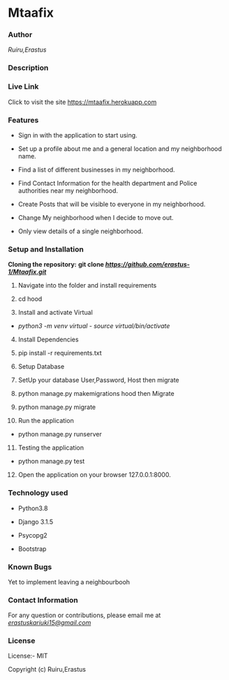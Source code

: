 # **Mtaafix**

### **Author**

*Ruiru,Erastus*

### **Description**


### **Live Link**

Click to visit the site https://mtaafix.herokuapp.com

### **Features**

- Sign in with the application to start using.

- Set up a profile about me and a general location and my neighborhood name.

- Find a list of different businesses in my neighborhood.

- Find Contact Information for the health department and Police authorities near my neighborhood.

- Create Posts that will be visible to everyone in my neighborhood.

- Change My neighborhood when I decide to move out.

- Only view details of a single neighborhood.

### **Setup and Installation**

**Cloning the repository:**
 **git clone *https://github.com/erastus-1/Mtaafix.git***

1) Navigate into the folder and install requirements

2) cd hood

3) Install and activate Virtual
- *python3 -m venv virtual - source virtual/bin/activate*

4) Install Dependencies

5) pip install -r requirements.txt 

6) Setup Database

7) SetUp your database User,Password, Host then migrate

8) python manage.py makemigrations hood then Migrate

9) python manage.py migrate 

10) Run the application

- python manage.py runserver

11) Testing the application
- python manage.py test

12) Open the application on your browser 127.0.0.1:8000.

### **Technology used**

- Python3.8

- Django 3.1.5

- Psycopg2

- Bootstrap

### **Known Bugs**

Yet to implement leaving a neighbourbooh

### **Contact Information**

For any question or contributions, please email me at *erastuskariuki15@gmail.com*

### **License**

License:- MIT

Copyright (c) Ruiru,Erastus